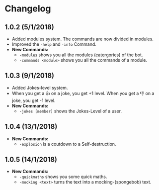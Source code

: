# Changelog
## 1.0.2 (5/1/2018)

 - Added modules system. The commands are now divided in modules.
 - Improved the `-help` and `-info` Command.
 - **New Commands:**
   - `-modules` shows you all the modules (catergories) of the bot.
   - `-commands <module>` shows you all the commands of a module.
 
## 1.0.3 (9/1/2018)

 - Added Jokes-level system.
 - When you get a 👍 on a joke, you get +1 level. When you get a 👎 on a joke, you get -1 level.
 - **New Commands:**
   - `-jokes [member]` shows the Jokes-Level of a user.
   
## 1.0.4 (13/1/2018)

 - **New Commands:**
   - `-explosion` is a coutdown to a Self-destruction.
   
## 1.0.5 (14/1/2018)
 
 - **New Commands:**   
   - `-quickmaths` shows you some quick maths.
   - `-mocking <text>` turns the text into a mocking-(spongebob) text.